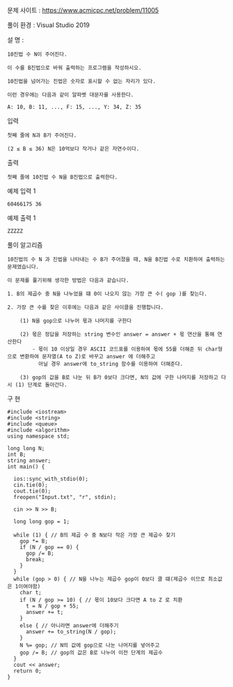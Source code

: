문제 사이트 : https://www.acmicpc.net/problem/11005

풀이 환경 : Visual Studio 2019

설 명 : 

    10진법 수 N이 주어진다. 
    
    이 수를 B진법으로 바꿔 출력하는 프로그램을 작성하시오.

    10진법을 넘어가는 진법은 숫자로 표시할 수 없는 자리가 있다.
    
    이런 경우에는 다음과 같이 알파벳 대문자를 사용한다.

    A: 10, B: 11, ..., F: 15, ..., Y: 34, Z: 35

입력

    첫째 줄에 N과 B가 주어진다. 
    
    (2 ≤ B ≤ 36) N은 10억보다 작거나 같은 자연수이다.

출력

    첫째 줄에 10진법 수 N을 B진법으로 출력한다.

예제 입력 1

    60466175 36

예제 출력 1 

    ZZZZZ
    
풀이 알고리즘

    10진법의 수 N 과 진법을 나타내는 수 B가 주어졌을 때, N을 B진법 수로 치환하여 출력하는 문제였습니다.
    
    이 문제를 풀기위해 생각한 방법은 다음과 같습니다.
    
    1. B의 제곱수 중 N을 나누었을 떄 0이 나오지 않는 가장 큰 수( gop )를 찾는다.
    
    2. 가장 큰 수를 찾은 이후에는 다음과 같은 사이클을 진행합니다.
    
        (1) N을 gop으로 나누어 몫과 나머지를 구한다
        
        (2) 몫은 정답을 저장하는 string 변수인 answer = answer + 몫 연산을 통해 연산한다
            - 몫이 10 이상일 경우 ASCII 코드표를 이용하여 몫에 55를 더해준 뒤 char형으로 변환하여 문자열(A to Z)로 바꾸고 answer 에 더해주고
              아닐 경우 answer에 to_string 함수를 이용하여 더해준다.
              
        (3) gop의 값을 B로 나눈 뒤 B가 0보다 크다면, N의 값에 구한 나머지를 저장하고 다시 (1) 단계로 돌아간다.
        
구 현

    #include <iostream>
    #include <string>
    #include <queue>
    #include <algorithm>
    using namespace std;

    long long N;
    int B;
    string answer;
    int main() {

      ios::sync_with_stdio(0);
      cin.tie(0);
      cout.tie(0);
      freopen("Input.txt", "r", stdin);

      cin >> N >> B;
      
      long long gop = 1;
      
      while (1) { // B의 제곱 수 중 N보다 작은 가장 큰 제곱수 찾기
        gop *= B;
        if (N / gop == 0) {
          gop /= B;
          break;
        }
      }
      while (gop > 0) { // N을 나누는 제곱수 gop이 0보다 클 떄(제곱수 이므로 최소값은 1이여야함)
        char t;
        if (N / gop >= 10) { // 몫이 10보다 크다면 A to Z 로 치환
          t = N / gop + 55;
          answer += t;
        }
        else { // 아니라면 answer에 더해주기
          answer += to_string(N / gop);
        }
        N %= gop; // N의 값에 gop으로 나눈 나머지를 넣어주고
        gop /= B; // gop의 값은 B로 나누어 이전 단계의 제곱수 
      }
      cout << answer;
      return 0;
    }
